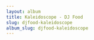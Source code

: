 ```yaml
---
layout: album
title: Kaleidoscope - DJ Food
slug: djfood-kaleidoscope
album_slug: djfood-kaleidoscope
---
```

